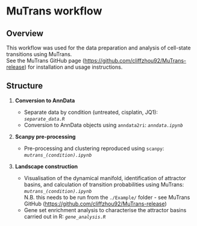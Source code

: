 # MuTrans workflow

## Overview

This workflow was used for the data preparation and analysis of cell-state transitions using MuTrans.\
See the MuTrans GitHub page (https://github.com/cliffzhou92/MuTrans-release) for installation and usage instructions.

## Structure

1. **Conversion to AnnData** 
   - Separate data by condition (untreated, cisplatin, JQ1): *`separate_data.R`*
   - Conversion to AnnData objects using `anndata2ri`: *`anndata.ipynb`*

2. **Scanpy pre-processing**
   - Pre-processing and clustering reproduced using `scanpy`: *`mutrans_(condition).ipynb`*

3. **Landscape construction**
   - Visualisation of the dynamical manifold, identification of attractor basins, and calculation of transition probabilities using MuTrans: *`mutrans_(condition).ipynb`*\
     N.B. this needs to be run from the ``./Example/`` folder - see MuTrans GitHub (https://github.com/cliffzhou92/MuTrans-release)
   - Gene set enrichment analysis to characterise the attractor basins carried out in R: *`gene_analysis.R`*
